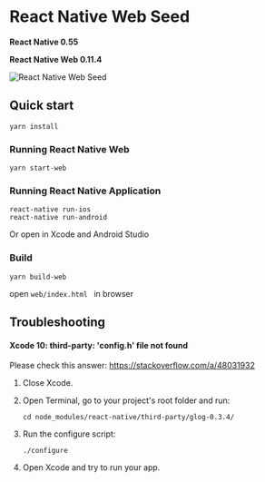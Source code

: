 # React Native Web Seed

**React Native 0.55**

**React Native Web 0.11.4**

![React Native Web Seed](https://user-images.githubusercontent.com/3387945/59630771-2a814880-9114-11e9-8672-c2b909bbe169.png)

## Quick start

```
yarn install 
```

### Running React Native Web

```
yarn start-web
```

### Running React Native Application

```
react-native run-ios
react-native run-android
```

Or open in Xcode and Android Studio

### Build 

```
yarn build-web
```

open ```web/index.html ``` in browser



## Troubleshooting

#### Xcode 10: third-party: 'config.h' file not found

Please check this answer: https://stackoverflow.com/a/48031932

1. Close Xcode.

2. Open Terminal, go to your project's root folder and run:

   ```
   cd node_modules/react-native/third-party/glog-0.3.4/
   ```

3. Run the configure script:

   ```
   ./configure
   ```

4. Open Xcode and try to run your app.



